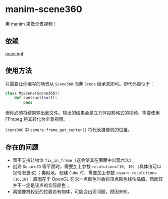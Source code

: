 # manim-scene360
用 manim 来做全景视频！

## 依赖
[manimgl](https://github.com/3b1b/manim)

## 使用方法
只需要让你编写的场景从 `Scene360` 而非 `Scene` 继承来即可。即代码类似于：

```python
class MyScene(Scene360):
    def contruct(self):
        pass
```

但你必须将结果输出到文件。输出的结果会是立方体投影格式的视频，需要使用 FFmpeg 将其转化为全景视频。

`Scene360` 中 `camera.frame.get_center()` 将代表摄像机的位置。

## 存在的问题
- 暂不支持让物体 `fix_in_frame`（这会使其在画面中出现六次）；
- 创建 `Square3D` 等平面时，需要加上参数 `resolution=(10, 10)`（具体值可以视情况更改）；类似地，创建 `Cube` 时，需要加上参数 `square_resolution=(10,10)`；原因在于 OpenGL 在求一点颜色时会将顶点颜色线性插值，然而其并不一定是该点的实际颜色；
- 离摄像机较近的位置若有物体，可能会出现问题，原因未知。
